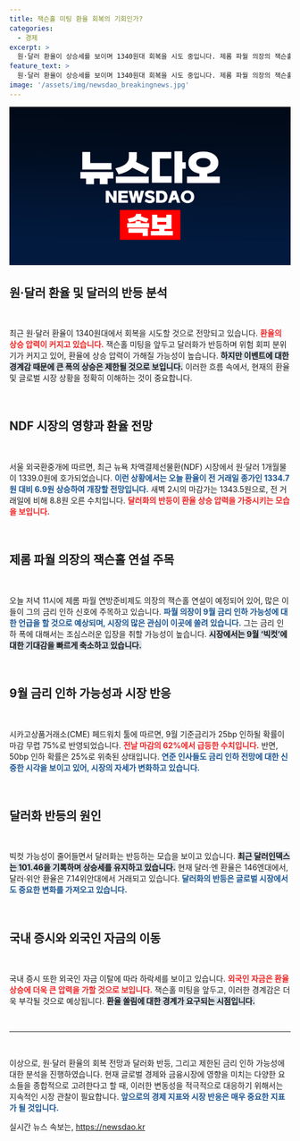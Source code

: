 ```yaml
---
title: 잭슨홀 미팅 환율 회복의 기회인가?
categories:
  - 경제
excerpt: >
  원·달러 환율이 상승세를 보이며 1340원대 회복을 시도 중입니다. 제롬 파월 의장의 잭슨홀 연설이 다가오면서 금리 인하에 대한 관심이 집중되고 있는 가운데, 대규모 인하 가능성이 줄어들면서 달러화가 반등하고 있습니다.
feature_text: >
  원·달러 환율이 상승세를 보이며 1340원대 회복을 시도 중입니다. 제롬 파월 의장의 잭슨홀 연설이 다가오면서 금리 인하에 대한 관심이 집중되고 있는 가운데, 대규모 인하 가능성이 줄어들면서 달러화가 반등하고 있습니다.
image: '/assets/img/newsdao_breakingnews.jpg'
---
```


<p><img src="/assets/img/newsdao_breakingnews.jpg" alt="koreaapp 속보" /></p>

<h2 data-ke-size="size26">원·달러 환율 및 달러의 반등 분석</h2>

<p data-ke-size="size16">&nbsp;</p>

<p>최근 원·달러 환율이 1340원대에서 회복을 시도할 것으로 전망되고 있습니다. <b><span style="color: #ee2323;">환율의 상승 압력이 커지고 있습니다.</span></b> 잭슨홀 미팅을 앞두고 달러화가 반등하며 위험 회피 분위기가 커지고 있어, 환율에 상승 압력이 가해질 가능성이 높습니다. <b><span style="background-color: #21538527;">하지만 이벤트에 대한 경계감 때문에 큰 폭의 상승은 제한될 것으로 보입니다.</span></b> 이러한 흐름 속에서, 현재의 환율 및 글로벌 시장 상황을 정확히 이해하는 것이 중요합니다. </p>

<p data-ke-size="size16">&nbsp;</p>

<h2 data-ke-size="size26">NDF 시장의 영향과 환율 전망</h2>

<p data-ke-size="size16">&nbsp;</p>

<p>서울 외국환중개에 따르면, 최근 뉴욕 차액결제선물환(NDF) 시장에서 원·달러 1개월물이 1339.0원에 호가되었습니다. <b><span style="color: #1a5490;">이런 상황에서는 오늘 환율이 전 거래일 종가인 1334.7원 대비 6.9원 상승하여 개장할 전망입니다.</span></b> 새벽 2시의 마감가는 1343.5원으로, 전 거래일에 비해 8.8원 오른 수치입니다. <b><span style="color: #ee2323;">달러화의 반등이 환율 상승 압력을 가중시키는 모습을 보입니다.</span></b> </p>

<p data-ke-size="size16">&nbsp;</p>

<h2 data-ke-size="size26">제롬 파월 의장의 잭슨홀 연설 주목</h2>

<p data-ke-size="size16">&nbsp;</p>

<p>오늘 저녁 11시에 제롬 파월 연방준비제도 의장의 잭슨홀 연설이 예정되어 있어, 많은 이들이 그의 금리 인하 신호에 주목하고 있습니다. <b><span style="color: #1a5490;">파월 의장이 9월 금리 인하 가능성에 대한 언급을 할 것으로 예상되며, 시장의 많은 관심이 이곳에 쏠려 있습니다.</span></b> 그는 금리 인하 폭에 대해서는 조심스러운 입장을 취할 가능성이 높습니다. <b><span style="background-color: #21538527;">시장에서는 9월 ‘빅컷’에 대한 기대감을 빠르게 축소하고 있습니다.</span></b> </p>

<p data-ke-size="size16">&nbsp;</p>

<h2 data-ke-size="size26">9월 금리 인하 가능성과 시장 반응</h2>

<p data-ke-size="size16">&nbsp;</p>

<p>시카고상품거래소(CME) 페드워치 툴에 따르면, 9월 기준금리가 25bp 인하될 확률이 마감 무렵 75%로 반영되었습니다. <b><span style="color: #ee2323;">전날 마감의 62%에서 급등한 수치입니다.</span></b> 반면, 50bp 인하 확률은 25%로 위축된 상태입니다. <b><span style="color: #1a5490;">연준 인사들도 금리 인하 전망에 대한 신중한 시각을 보이고 있어, 시장의 자세가 변화하고 있습니다.</span></b> </p>

<p data-ke-size="size16">&nbsp;</p>

<h2 data-ke-size="size26">달러화 반등의 원인</h2>

<p data-ke-size="size16">&nbsp;</p>

<p>빅컷 가능성이 줄어들면서 달러화는 반등하는 모습을 보이고 있습니다. <b><span style="background-color: #21538527;">최근 달러인덱스는 101.46을 기록하며 상승세를 유지하고 있습니다.</span></b> 현재 달러·엔 환율은 146엔대에서, 달러·위안 환율은 7.14위안대에서 거래되고 있습니다. <b><span style="color: #1a5490;">달러화의 반등은 글로벌 시장에서도 중요한 변화를 가져오고 있습니다.</span></b> </p>

<p data-ke-size="size16">&nbsp;</p>

<h2 data-ke-size="size26">국내 증시와 외국인 자금의 이동</h2>

<p data-ke-size="size16">&nbsp;</p>

<p>국내 증시 또한 외국인 자금 이탈에 따라 하락세를 보이고 있습니다. <b><span style="color: #ee2323;">외국인 자금은 환율 상승에 더욱 큰 압력을 가할 것으로 보입니다.</span></b> 잭슨홀 미팅을 앞두고, 이러한 경계감은 더욱 부각될 것으로 예상됩니다. <b><span style="background-color: #21538527;">환율 쏠림에 대한 경계가 요구되는 시점입니다.</span></b> </p>

<p data-ke-size="size16">&nbsp;</p>

<hr>

<p data-ke-size="size16">&nbsp;</p>

<p>이상으로, 원·달러 환율의 회복 전망과 달러화 반등, 그리고 제한된 금리 인하 가능성에 대한 분석을 진행하였습니다. 현재 글로벌 경제와 금융시장에 영향을 미치는 다양한 요소들을 종합적으로 고려한다고 할 때, 이러한 변동성을 적극적으로 대응하기 위해서는 지속적인 시장 관찰이 필요합니다. <b><span style="color: #1a5490;">앞으로의 경제 지표와 시장 반응은 매우 중요한 지표가 될 것입니다.</span></b></p>
실시간 뉴스 속보는, <a href="https://newsdao.kr" rel="dofollow">https://newsdao.kr</a>


